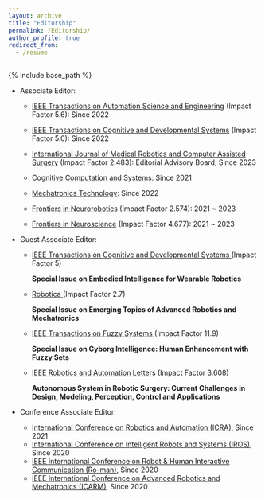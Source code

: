```yaml
---
layout: archive
title: "Editorship"
permalink: /Editorship/
author_profile: true
redirect_from:
  - /resume
---
```


{% include base_path %}

* Associate Editor:
    * [IEEE Transactions on Automation Science and Engineering](https://ieeexplore.ieee.org/xpl/RecentIssue.jsp?punumber=8856) (Impact Factor 5.6): Since 2022
    * [IEEE Transactions on Cognitive and Developmental Systems](https://ieeexplore.ieee.org/xpl/RecentIssue.jsp?punumber=7274989) (Impact Factor 5.0): Since 2022
    * [International Journal of Medical Robotics and Computer Assisted Surgery](https://onlinelibrary.wiley.com/journal/1478596x) (Impact Factor 2.483): Editorial Advisory Board, Since 2023
    * [Cognitive Computation and Systems](https://ietresearch.onlinelibrary.wiley.com/journal/25177567): Since 2021
    * [Mechatronics Technology](https://www.elspub.com/journals/mechatronics-technology/about/): Since 2022
 
    * [Frontiers in Neurorobotics](https://www.frontiersin.org/journals/neurorobotics) (Impact Factor 2.574): 2021 ~ 2023
    * [Frontiers in Neuroscience](https://www.frontiersin.org/journals/neuroscience) (Impact Factor 4.677): 2021 ~ 2023
    
* Guest Associate Editor:
    * [IEEE Transactions on Cognitive and Developmental Systems ](https://ieeexplore.ieee.org/xpl/RecentIssue.jsp?punumber=7274989)(Impact Factor 5)
     
      <b> Special Issue on Embodied Intelligence for Wearable Robotics </b>

  * [Robotica ](https://www.cambridge.org/core/journals/robotica)(Impact Factor 2.7)
     
      <b> Special Issue on Emerging Topics of Advanced Robotics and Mechatronics </b>

   * [IEEE Transactions on Fuzzy Systems ](https://ieeexplore.ieee.org/xpl/RecentIssue.jsp?punumber=91)(Impact Factor 11.9)
     
      <b> Special Issue on Cyborg Intelligence: Human Enhancement with Fuzzy Sets </b>
   
   * [IEEE Robotics and Automation Letters](https://www.se.com/ww/en/work/campaign/industries-of-the-future/?gclid=EAIaIQobChMIhYXZ7qSl-AIVfz2tBh3BuAx2EAAYASAAEgJHlfD_BwE&gclsrc=aw.ds#xtor=SEC-1204-GOO-[Robot_Phrase]-[602792055330]-S-[robotics%20and%20automation]&utm_source=google&utm_purpose=marketo&utm_campaign=usa_go_sem_nb_mu_globalbu-ia-iotf-na&utm_term=robotics%20and%20automation) (Impact Factor 3.608)
     
      <b> Autonomous System in Robotic Surgery: Current Challenges in Design, Modeling, Perception, Control and Applications</b>
      
* Conference Associate Editor:
    *  [International Conference on Robotics and Automation (ICRA)](https://www.ieee-ras.org/conferences-workshops/fully-sponsored/icra), Since 2021
    *  [International Conference on Intelligent Robots and Systems (IROS)](https://www.ieee-ras.org/conferences-workshops/financially-co-sponsored/iros), Since 2020
    *  [IEEE International Conference on Robot & Human Interactive Communication (Ro-man)](https://www.ieee-ras.org/conferences-workshops/financially-co-sponsored/ro-man), Since 2020
    *  [IEEE International Conference on Advanced Robotics and Mechatronics (ICARM)](https://www.ieee-ras.org/conferences-workshops/technically-co-sponsored/icarm), Since 2020
